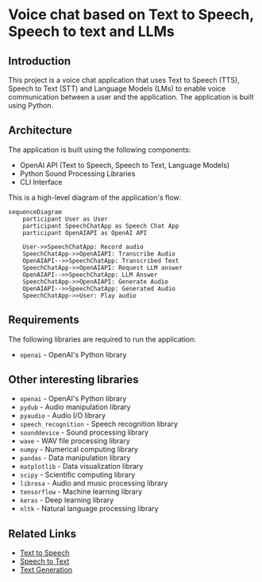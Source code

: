 # Voice chat based on Text to Speech, Speech to text and LLMs

## Introduction

This project is a voice chat application that uses Text to Speech (TTS), Speech to Text (STT) and Language Models (LMs) to enable voice communication between a user and the application.
The application is built using Python.

## Architecture

The application is built using the following components:

- OpenAI API (Text to Speech, Speech to Text, Language Models)
- Python Sound Processing Libraries
- CLI Interface

This is a high-level diagram of the application's flow:

```mermaid
sequenceDiagram
    participant User as User
    participant SpeechChatApp as Speech Chat App
    participant OpenAIAPI as OpenAI API

    User->>SpeechChatApp: Record audio
    SpeechChatApp->>OpenAIAPI: Transcribe Audio
    OpenAIAPI-->>SpeechChatApp: Transcribed Text
    SpeechChatApp->>OpenAIAPI: Request LLM answer
    OpenAIAPI-->>SpeechChatApp: LLM Answer
    SpeechChatApp->>OpenAIAPI: Generate Audio
    OpenAIAPI-->>SpeechChatApp: Generated Audio
    SpeechChatApp->>User: Play audio
```

## Requirements

The following libraries are required to run the application:

- `openai` - OpenAI's Python library

## Other interesting libraries

- `openai` - OpenAI's Python library
- `pydub` - Audio manipulation library
- `pyaudio` - Audio I/O library
- `speech_recognition` - Speech recognition library
- `sounddevice` - Sound processing library
- `wave` - WAV file processing library
- `numpy` - Numerical computing library
- `pandas` - Data manipulation library
- `matplotlib` - Data visualization library
- `scipy` - Scientific computing library
- `librosa` - Audio and music processing library
- `tensorflow` - Machine learning library
- `keras` - Deep learning library
- `nltk` - Natural language processing library

## Related Links

- [Text to Speech](https://platform.openai.com/docs/guides/text-to-speech)
- [Speech to Text](https://platform.openai.com/docs/guides/speech-to-text)
- [Text Generation](https://platform.openai.com/docs/guides/text-generation)
